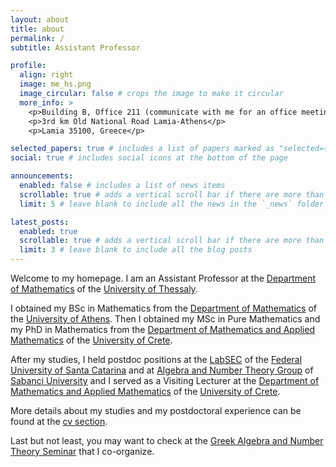 ```yaml
---
layout: about
title: about
permalink: /
subtitle: Assistant Professor

profile:
  align: right
  image: me_hs.png
  image_circular: false # crops the image to make it circular
  more_info: >
    <p>Building B, Office 211 (communicate with me for an office meeting)</p>
    <p>3rd km Old National Road Lamia-Athens</p>
    <p>Lamia 35100, Greece</p>

selected_papers: true # includes a list of papers marked as "selected={true}"
social: true # includes social icons at the bottom of the page

announcements:
  enabled: false # includes a list of news items
  scrollable: true # adds a vertical scroll bar if there are more than 3 news items
  limit: 5 # leave blank to include all the news in the `_news` folder

latest_posts:
  enabled: true
  scrollable: true # adds a vertical scroll bar if there are more than 3 new posts items
  limit: 3 # leave blank to include all the blog posts
---
```


Welcome to my homepage. I am an Assistant Professor at the [Department of Mathematics](http://www.math.uth.gr/) of the [University of Thessaly](http://www.uth.gr/).

I obtained my BSc in Mathematics from the [Department of Mathematics](http://www.math.uoa.gr/) of the [University of Athens](http://www.uoa.gr/). Then I obtained my MSc in Pure Mathematics and my PhD in Mathematics from the [Department of Mathematics and Applied Mathematics](http://www.math.uoc.gr/) of the [University of Crete](http://www.uoc.gr/).

After my studies, I held postdoc positions at the [LabSEC](http://www.labsec.ufsc.br/) of the [Federal University of Santa Catarina](http://www.ufsc.br/) and at [Algebra and Number Theory Group](http://math.sabanciuniv.edu/research/research-groups/algebra-and-number-theory) of [Sabanci University](http://www.sabanciuniv.edu/) and I served as a Visiting Lecturer at the [Department of Mathematics and Applied Mathematics](http://www.math.uoc.gr/) of the [University of Crete](http://www.uoc.gr/).

More details about my studies and my postdoctoral experience can be found at the [cv section](cv).

Last but not least, you may want to check at the [Greek Algebra and Number Theory Seminar](https://sites.google.com/view/gantseminar) that I co-organize.
